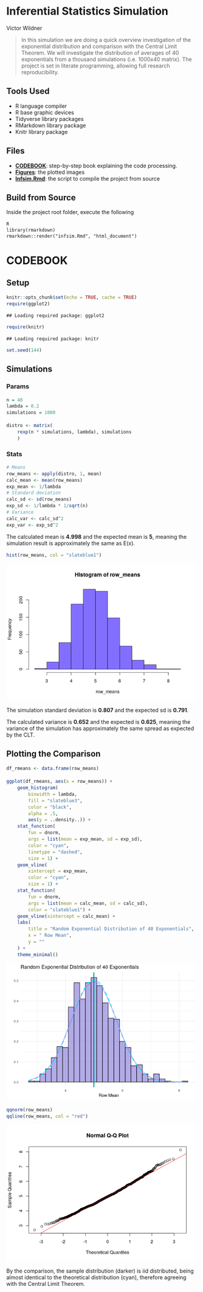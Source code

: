 Inferential Statistics Simulation
================
Victor Wildner

> In this simulation we are doing a quick overview investigation of the
> exponential distribution and comparison with the Central Limit
> Theorem. We will investigate the distribution of averages of 40
> exponentials from a thousand simulations (i.e. 1000x40 matrix). The
> project is set in literate programming, allowing full research
> reproducibility.

## Tools Used

  - R language compiler
  - R base graphic devices
  - Tidyverse library packages
  - RMarkdown library package
  - Knitr library
    package

## Files

  - **[CODEBOOK](https://github.com/vcwild/infsim/blob/master/report.html)**:
    step-by-step book explaining the code
    processing.
  - **[Figures](https://github.com/vcwild/infsim/tree/master/infsim_files/figure-html)**:
    the plotted
    images
  - **[Infsim.Rmd](https://github.com/vcwild/infsim/blob/master/infsim.Rmd)**:
    the script to compile the project from source

## Build from Source

Inside the project root folder, execute the following

    R
    library(rmarkdown)
    rmarkdown::render("infsim.Rmd", "html_document")

# CODEBOOK

## Setup

``` r
knitr::opts_chunk$set(echo = TRUE, cache = TRUE)
require(ggplot2)
```

    ## Loading required package: ggplot2

``` r
require(knitr)
```

    ## Loading required package: knitr

``` r
set.seed(144)
```

## Simulations

### Params

``` r
n = 40
lambda = 0.2
simulations = 1000

distro <- matrix(
    rexp(n * simulations, lambda), simulations
    )
```

### Stats

``` r
# Means
row_means <- apply(distro, 1, mean)
calc_mean <- mean(row_means)
exp_mean <- 1/lambda
# Standard deviation
calc_sd <- sd(row_means)
exp_sd <- 1/lambda * 1/sqrt(n)
# Variance
calc_var <- calc_sd^2
exp_var <- exp_sd^2
```

The calculated mean is **4.998** and the expected mean is **5**, meaning
the simulation result is approximately the same as E(x).

``` r
hist(row_means, col = "slateblue1")
```

![](infsim_files/figure-gfm/histogram-1.png)<!-- -->

The simulation standard deviation is **0.807** and the expected sd is
**0.791**.

The calculated variance is **0.652** and the expected is **0.625**,
meaning the variance of the simulation has approximately the same spread
as expected by the CLT.

## Plotting the Comparison

``` r
df_rmeans <- data.frame(row_means)

ggplot(df_rmeans, aes(x = row_means)) +
    geom_histogram(
        binwidth = lambda, 
        fill = "slateblue3", 
        color = "black",
        alpha = .5,
        aes(y = ..density..)) +
    stat_function(
        fun = dnorm, 
        args = list(mean = exp_mean, sd = exp_sd), 
        color = "cyan", 
        linetype = "dashed", 
        size = 1) +
    geom_vline(
        xintercept = exp_mean, 
        color = "cyan", 
        size = 1) +
    stat_function(
        fun = dnorm, 
        args = list(mean = calc_mean, sd = calc_sd), 
        color = "slateblue1") +
    geom_vline(xintercept = calc_mean) +
    labs(
        title = "Random Exponential Distribution of 40 Exponentials",
        x = " Row Mean",
        y = ""
    ) +
    theme_minimal()
```

![](infsim_files/figure-gfm/comparison-1.png)<!-- -->

``` r
qqnorm(row_means)
qqline(row_means, col = "red")
```

![](infsim_files/figure-gfm/comparison-2.png)<!-- -->

By the comparison, the sample distribution (darker) is iid distributed,
being almost identical to the theoretical distribution (cyan), therefore
agreeing with the Central Limit Theorem.
